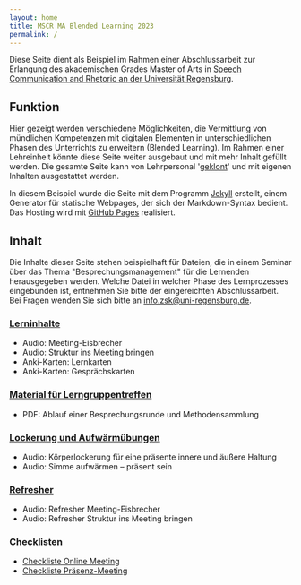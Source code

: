 ```yaml
---
layout: home
title: MSCR MA Blended Learning 2023
permalink: /
---
```


Diese Seite dient als Beispiel im Rahmen einer Abschlussarbeit zur Erlangung des akademischen Grades Master of Arts in [Speech Communication and Rhetoric an der Universität Regensburg](https://go.ur.de/master-rhetoric).  

## Funktion

Hier gezeigt werden verschiedene Möglichkeiten, die Vermittlung von mündlichen Kompetenzen mit digitalen Elementen in unterschiedlichen Phasen des Unterrichts zu erweitern (Blended Learning). Im Rahmen einer Lehreinheit könnte diese Seite weiter ausgebaut und mit mehr Inhalt gefüllt werden. Die gesamte Seite kann von Lehrpersonal '[geklont](https://github.com/PilleA/mscr_ma_blended_learning_2023)' und mit eigenen Inhalten ausgestattet werden. 

In diesem Beispiel wurde die Seite mit dem Programm [Jekyll](https://github.com/jekyll/jekyll) erstellt, einem Generator für statische Webpages, der sich der Markdown-Syntax bedient. Das Hosting wird mit [GitHub Pages](https://pages.github.com) realisiert.

## Inhalt

Die Inhalte dieser Seite stehen beispielhaft für Dateien, die in einem Seminar über das Thema "Besprechungsmanagement" für die Lernenden herausgegeben werden. Welche Datei in welcher Phase des Lernprozesses eingebunden ist, entnehmen Sie bitte der eingereichten Abschlussarbeit. Bei Fragen wenden Sie sich bitte an [info.zsk@uni-regensburg.de](mailto:info.zsk@uni-regensburg.de).

### [Lerninhalte](https://pillea.github.io/mscr_ma_blended_learning_2023/besprechungsmanagement/2023-04-01-besprechungsmanagement_lerninhalte.html)
* Audio: Meeting-Eisbrecher
* Audio: Struktur ins Meeting bringen
* Anki-Karten: Lernkarten
* Anki-Karten: Gesprächskarten

### [Material für Lerngruppentreffen](https://pillea.github.io/mscr_ma_blended_learning_2023/besprechungsmanagement/2023-06-26-material_lerngruppe.html)
* PDF: Ablauf einer Besprechungsrunde und Methodensammlung

### [Lockerung und Aufwärmübungen](https://pillea.github.io/mscr_ma_blended_learning_2023/besprechungsmanagement/2023-04-06-besprechungsmanagement_lockerung.html)
* Audio: Körperlockerung für eine präsente innere und äußere Haltung
* Audio: Simme aufwärmen – präsent sein

### [Refresher](https://pillea.github.io/mscr_ma_blended_learning_2023/besprechungsmanagement/2023-04-06-besprechungsmanagement_refresher.html)
* Audio: Refresher Meeting-Eisbrecher
* Audio: Refresher Struktur ins Meeting bringen

### Checklisten
* [Checkliste Online Meeting](https://pillea.github.io/mscr_ma_blended_learning_2023/meetingmanagement/2023-04-01-meeting_checkliste_online.html)
* [Checkliste Präsenz-Meeting](https://pillea.github.io/mscr_ma_blended_learning_2023/meetingmanagement/2023-04-01-meeting_checkliste_praesenz.html)
